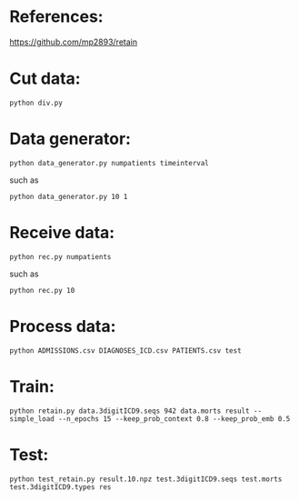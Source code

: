 # References:
https://github.com/mp2893/retain
# Cut data:
```
python div.py
```
# Data generator:
```
python data_generator.py numpatients timeinterval
```
such as 
```
python data_generator.py 10 1
```
# Receive data:
```
python rec.py numpatients
```
such as
```
python rec.py 10
```
# Process data:
```
python ADMISSIONS.csv DIAGNOSES_ICD.csv PATIENTS.csv test
```
# Train:
```
python retain.py data.3digitICD9.seqs 942 data.morts result --simple_load --n_epochs 15 --keep_prob_context 0.8 --keep_prob_emb 0.5
```
# Test:
```
python test_retain.py result.10.npz test.3digitICD9.seqs test.morts test.3digitICD9.types res
```
